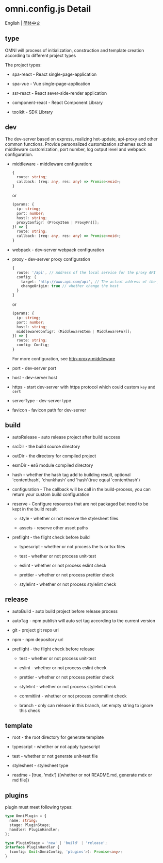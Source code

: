# omni.config.js Detail

English | [简体中文](./OMNI.zh-CN.md)

## type
OMNI will process of initialization, construction and template creation according to different project types

The project types:

- spa-react - React single-page-application

- spa-vue - Vue single-page-application

- ssr-react - React sever-side-render application

- component-react - React Component Library

- toolkit - SDK Library 

## dev
The dev-server based on express, realizing hot-update, api-proxy and other common functions. Provide personalized customization schemes such as middleware customization, port number, log output level and webpack configuration.

- middleware - middleware configuration:

    ```ts
    {
      route: string;
      callback: (req: any, res: any) => Promise<void>;
    }
    ```

    or

    ```ts
    (params: {
      ip: string;
      port: number;
      host?: string;
      proxyConfig?: (ProxyItem | ProxyFn)[];
    }) => {
      route: string;
      callback: (req: any, res: any) => Promise<void>;
    }
    ```

- webpack - dev-server webpack configuration

- proxy - dev-server proxy configuration

    ```ts
    {
      route: '/api', // Address of the local service for the proxy API
      config: {
        target: 'http://www.api.com/api', // The actual address of the proxy API
        changeOrigin: true // whether change the host
      }
    }
    ```

    or

    ```ts
    (params: {
      ip: string;
      port: number;
      host?: string;
      middlewareConfig?: (MiddlewareItem | MiddlewareFn)[];
    }) => {
      route: string;
      config: Config;
    }
    ```

    For more configuration, see [http-proxy-middleware](https://github.com/chimurai/http-proxy-middleware)

- port - dev-server port

- host - dev-server host

- https - start dev-server with https protocol which could custom `key` and `cert`

- serverType - dev-server type

- favicon - favicon path for dev-server

## build

- autoRelease - auto release project after build success

- srcDir - the build source directory

- outDir - the directory for compiled project

- esmDir - es6 module compiled directory

- hash - whether the hash tag add to building result, optional 'contenthash', 'chunkhash' and 'hash'(true equal 'contenthash')

- configuration - The callback will be call in the build-process, you can return your custom build configuration

- reserve - Configure resources that are not packaged but need to be kept in the build result
  - style - whether or not reserve the stylesheet files

  - assets - reserve other asset paths

- preflight - the flight check before build
  - typescript - whether or not process the ts or tsx files

  - test - whether or not process unit-test

  - eslint - whether or not process eslint check

  - prettier - whether or not process prettier check

  - stylelint - whether or not process stylelint check

## release
- autoBuild - auto build project before release process

- autoTag - npm publish will auto set tag according to the current version

- git - project git repo url

- npm - npm depository url

- preflight - the flight check before release
  - test - whether or not process unit-test

  - eslint - whether or not process eslint check

  - prettier - whether or not process prettier check

  - stylelint - whether or not process stylelint check

  - commitlint - whether or not process commitlint check

  - branch - only can release in this branch, set empty string to ignore this check

## template
- root - the root directory for generate template

- typescript - whether or not apply typescript

- test - whether or not generate unit-test file

- stylesheet - stylesheet type

- readme - [true, 'mdx'] ([whether or not README.md, generate mdx or md file])

## plugins
plugin must meet following types:

```ts
type OmniPlugin = {
  name: string;
  stage: PluginStage;
  handler: PluginHandler;
};

type PluginStage = 'new' | 'build' | 'release';
interface PluginHandler {
  (config: Omit<OmniConfig, 'plugins'>): Promise<any>;
}
```